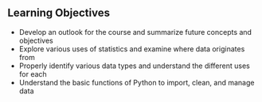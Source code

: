 Learning Objectives
------------------------------------
* Develop an outlook for the course and summarize future concepts and objectives
* Explore various uses of statistics and examine where data originates from
* Properly identify various data types and understand the different uses for each
* Understand the basic functions of Python to import, clean, and manage data

